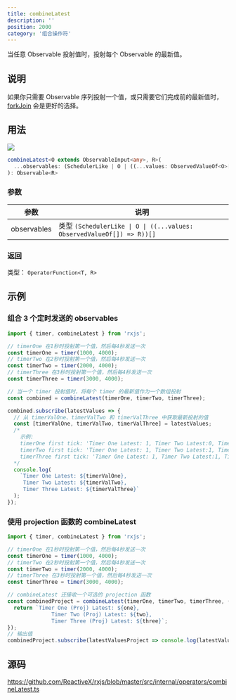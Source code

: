 ```yaml
---
title: combineLatest
description: ''
position: 2000
category: '组合操作符'
---
```


<alert>

当任意 Observable 投射值时，投射每个 Observable 的最新值。

</alert>

## 说明

如果你只需要 Observable 序列投射一个值，或只需要它们完成前的最新值时，[forkJoin](/combination/forkJoin) 会是更好的选择。

## 用法

![](https://rxjs.dev/assets/images/marble-diagrams/combineLatest.png)

```ts
combineLatest<O extends ObservableInput<any>, R>(
  ...observables: (SchedulerLike | O | ((...values: ObservedValueOf<O>[]) => R))[]
): Observable<R>
```

### 参数

| 参数        | 说明                                                                   |
| ----------- | ---------------------------------------------------------------------- |
| observables | 类型 `(SchedulerLike \| O \| ((...values: ObservedValueOf[]) => R))[]` |

### 返回

类型： `OperatorFunction<T, R>`

<adsbygoogle></adsbygoogle>

## 示例

### 组合 3 个定时发送的 observables

```ts
import { timer, combineLatest } from 'rxjs';

// timerOne 在1秒时投射第一个值，然后每4秒发送一次
const timerOne = timer(1000, 4000);
// timerTwo 在2秒时投射第一个值，然后每4秒发送一次
const timerTwo = timer(2000, 4000);
// timerThree 在3秒时投射第一个值，然后每4秒发送一次
const timerThree = timer(3000, 4000);

// 当一个 timer 投射值时，将每个 timer 的最新值作为一个数组投射
const combined = combineLatest(timerOne, timerTwo, timerThree);

combined.subscribe(latestValues => {
  // 从 timerValOne、timerValTwo 和 timerValThree 中获取最新投射的值
  const [timerValOne, timerValTwo, timerValThree] = latestValues;
  /*
    示例:
    timerOne first tick: 'Timer One Latest: 1, Timer Two Latest:0, Timer Three Latest: 0
    timerTwo first tick: 'Timer One Latest: 1, Timer Two Latest:1, Timer Three Latest: 0
    timerThree first tick: 'Timer One Latest: 1, Timer Two Latest:1, Timer Three Latest: 1
  */
  console.log(
    `Timer One Latest: ${timerValOne},
     Timer Two Latest: ${timerValTwo},
     Timer Three Latest: ${timerValThree}`
  );
});
```

### 使用 projection 函数的 combineLatest

```ts
import { timer, combineLatest } from 'rxjs';

// timerOne 在1秒时投射第一个值，然后每4秒发送一次
const timerOne = timer(1000, 4000);
// timerTwo 在2秒时投射第一个值，然后每4秒发送一次
const timerTwo = timer(2000, 4000);
// timerThree 在3秒时投射第一个值，然后每4秒发送一次
const timerThree = timer(3000, 4000);

// combineLatest 还接收一个可选的 projection 函数
const combinedProject = combineLatest(timerOne, timerTwo, timerThree, (one, two, three) => {
  return `Timer One (Proj) Latest: ${one},
              Timer Two (Proj) Latest: ${two},
              Timer Three (Proj) Latest: ${three}`;
});
// 输出值
combinedProject.subscribe(latestValuesProject => console.log(latestValuesProject));
```

<!--
### 组合 2 个按钮事件

```ts
import { fromEvent, combineLatest } from 'rxjs';
import { mapTo, startWith, scan, tap, map } from 'rxjs/operators';

// 用来设置 HTML 的辅助函数
const setHtml = id => val => (document.getElementById(id).innerHTML = val);

const addOneClick$ = id =>
  fromEvent(document.getElementById(id), 'click').pipe(
    // 将每次点击映射成1
    mapTo(1),
    startWith(0),
    // 追踪运行中的总数
    scan((acc, curr) => acc + curr),
    // 为适当的元素设置 HTML
    tap(setHtml(`${id}Total`))
  );

const combineTotal$ = combineLatest(addOneClick$('red'), addOneClick$('black'))
  .pipe(map(([val1, val2]) => val1 + val2))
  .subscribe(setHtml('total'));
```
-->

## 源码

<https://github.com/ReactiveX/rxjs/blob/master/src/internal/operators/combineLatest.ts>
